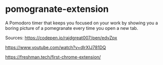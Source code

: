 # pomogranate-extension
A Pomodoro timer that keeps you focused on your work by showing you a boring picture of a pomegranate every time you open a new tab.

Sources:
https://codepen.io/rajdgreat007/pen/edvZpx

https://www.youtube.com/watch?v=dIrXIJ781DQ

https://freshman.tech/first-chrome-extension/

